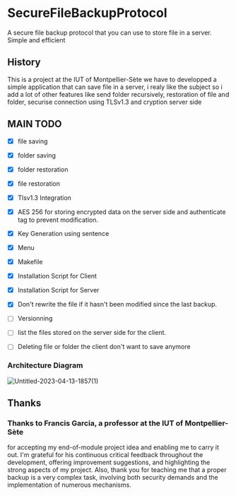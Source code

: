 # SecureFileBackupProtocol
A secure file backup protocol that you can use to store file in a server. Simple and efficient

## History

This is a project at the IUT of Montpellier-Sète we have to developped a simple application that can save file in a server, i realy like the subject so i add a lot of other features like send folder recursively, restoration of file and folder, securise connection using TLSv1.3 and cryption server side 

## MAIN TODO
* [x] file saving
* [x] folder saving
* [x] folder restoration 
* [x] file restoration 
* [x] Tlsv1.3 Integration 
* [x] AES 256 for storing encrypted data on the server side and authenticate tag to prevent modification.
* [x] Key Generation using sentence
* [x] Menu
* [x] Makefile 
* [x] Installation Script for Client
* [x] Installation Script for Server
* [x] Don't rewrite the file if it hasn't been modified since the last backup.
* [ ] Versionning
* [ ] list the files stored on the server side for the client.
* [ ] Deleting file or folder the client don't want to save anymore


### Architecture Diagram

![Untitled-2023-04-13-1857(1)](https://github.com/Nayggets/SecureFileBackupProtocol/assets/79973358/e12162a7-0dd0-4f6d-b7f4-dab07fa9a3cd)


## Thanks
### Thanks to Francis Garcia, a professor at the IUT of Montpellier-Sète
for accepting my end-of-module project idea and enabling me to carry it out. I'm grateful for his continuous critical feedback throughout the development, offering improvement suggestions, and highlighting the strong aspects of my project.
Also, thank you for teaching me that a proper backup is a very complex task, involving both security demands and the implementation of numerous mechanisms.
